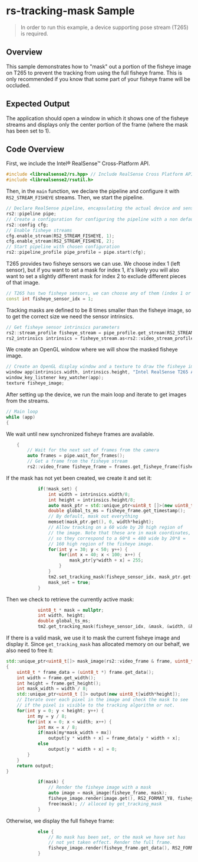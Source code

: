 # rs-tracking-mask Sample

> In order to run this example, a device supporting pose stream (T265) is required.

## Overview

This sample demonstrates how to "mask" out a portion of the fisheye
image on T265 to prevent the tracking from using the full fisheye
frame. This is only recommended if you know that some part of your
fisheye frame will be occluded.

## Expected Output
The application should open a window in which it shows one of the fisheye streams and displays only the center portion of the frame (where the mask has been set to 1).

## Code Overview

First, we include the Intel® RealSense™ Cross-Platform API.
```cpp
#include <librealsense2/rs.hpp> // Include RealSense Cross Platform API
#include <librealsense2/rsutil.h>
```

Then, in the `main` function, we declare the pipeline and configure it with `RS2_STREAM_FISHEYE` streams. Then, we start the pipeline.
```cpp
// Declare RealSense pipeline, encapsulating the actual device and sensors
rs2::pipeline pipe;
// Create a configuration for configuring the pipeline with a non default profile
rs2::config cfg;
// Enable fisheye streams
cfg.enable_stream(RS2_STREAM_FISHEYE, 1);
cfg.enable_stream(RS2_STREAM_FISHEYE, 2);
// Start pipeline with chosen configuration
rs2::pipeline_profile pipe_profile = pipe.start(cfg);
```

T265 provides two fisheye sensors we can use. We choose index 1 (left sensor), but if you want to set a mask for index 1, it's likely you will also want to set a slightly different mask for index 2 to exclude different pieces of that image.

```cpp
// T265 has two fisheye sensors, we can choose any of them (index 1 or 2)
const int fisheye_sensor_idx = 1;
```

Tracking masks are defined to be 8 times smaller than the fisheye image, so to get the correct size we need the sensor intrinsics.

```cpp
// Get fisheye sensor intrinsics parameters
rs2::stream_profile fisheye_stream = pipe_profile.get_stream(RS2_STREAM_FISHEYE, fisheye_sensor_idx);
rs2_intrinsics intrinsics = fisheye_stream.as<rs2::video_stream_profile>().get_intrinsics();
```

We create an OpenGL window where we will show the masked fisheye image.
```cpp
// Create an OpenGL display window and a texture to draw the fisheye image
window app(intrinsics.width, intrinsics.height, "Intel RealSense T265 Augmented Reality Example");
window_key_listener key_watcher(app);
texture fisheye_image;
```

After setting up the device, we run the main loop and iterate to get images
from the streams.
```cpp
// Main loop
while (app)
{
```

We wait until new synchronized fisheye frames are available.
```cpp
    {
        // Wait for the next set of frames from the camera
        auto frames = pipe.wait_for_frames();
        // Get a frame from the fisheye stream
        rs2::video_frame fisheye_frame = frames.get_fisheye_frame(fisheye_sensor_idx);
```

If the mask has not yet been created, we create it and set it:
```cpp
            if(!mask_set) {
                int width = intrinsics.width/8;
                int height = intrinsics.height/8;
                auto mask_ptr = std::unique_ptr<uint8_t []>(new uint8_t[width*height]);
                double global_ts_ms = fisheye_frame.get_timestamp();
                // By default, mask out everything
                memset(mask_ptr.get(), 0, width*height);
                // Allow tracking on a 60 wide by 20 high region of
                // the image. Note that these are in mask coordinates,
                // so they correspond to a 60*8 = 480 wide by 20*8 =
                // 160 high region of the fisheye image.
                for(int y = 30; y < 50; y++) {
                    for(int x = 40; x < 100; x++) {
                        mask_ptr[y*width + x] = 255;
                    }
                }
                tm2.set_tracking_mask(fisheye_sensor_idx, mask_ptr.get(), width, height, global_ts_ms);
                mask_set = true;
            }
```

Then we check to retrieve the currently active mask:
```cpp
            uint8_t * mask = nullptr;
            int width, height;
            double global_ts_ms;
            tm2.get_tracking_mask(fisheye_sensor_idx, &mask, &width, &height, &global_ts_ms);
```

If there is a valid mask, we use it to mask the current fisheye image
and display it. Since `get_tracking_mask` has allocated memory on our
behalf, we also need to free it:
```cpp
std::unique_ptr<uint8_t[]> mask_image(rs2::video_frame & frame, uint8_t * mask)
{
    uint8_t * frame_data = (uint8_t *) frame.get_data();
    int width = frame.get_width();
    int height = frame.get_height();
    int mask_width = width / 8;
    std::unique_ptr<uint8_t []> output(new uint8_t[width*height]);
    // Iterate over each pixel in the image and check the mask to see
    // if the pixel is visible to the tracking algorithm or not.
    for(int y = 0; y < height; y++) {
        int my = y / 8;
        for(int x = 0; x < width; x++) {
            int mx = x / 8;
            if(mask[my*mask_width + mx])
                output[y * width + x] = frame_data[y * width + x];
            else
                output[y * width + x] = 0;
        }
    }
    return output;
}
```

```cpp
            if(mask) {
                // Render the fisheye image with a mask
                auto image = mask_image(fisheye_frame, mask);
                fisheye_image.render(image.get(), RS2_FORMAT_Y8, fisheye_frame.get_width(), fisheye_frame.get_height(), {0, 0, app.width(), app.height()}, 1);
                free(mask); // alloced by get_tracking_mask
            }
```

Otherwise, we display the full fisheye frame:

```cpp
            else {
                // No mask has been set, or the mask we have set has
                // not yet taken effect. Render the full frame.
                fisheye_image.render(fisheye_frame.get_data(), RS2_FORMAT_Y8, fisheye_frame.get_width(), fisheye_frame.get_height(), {0, 0, app.width(), app.height()}, 1);
            }
```
